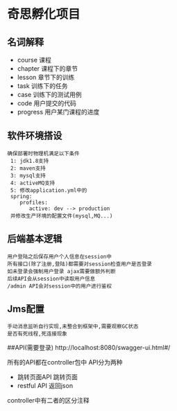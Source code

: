 # 奇思孵化项目

## 名词解释
* course   课程
* chapter  课程下的章节
* lesson   章节下的训练
* task     训练下的任务
* case     训练下的测试用例
* code     用户提交的代码
* progress 用户某门课程的进度

## 软件环境搭设
```shell
确保部署时物理机满足以下条件
 1: jdk1.8支持
 2: maven支持
 3: mysql支持
 4: activeMQ支持
 5: 修改application.yml中的
 spring:
    profiles:
       active: dev --> production
 并修改生产环境的配置文件(mysql,MQ...)
```

## 后端基本逻辑
```shell
用户登陆之后保存用户个人信息在session中
所有接口(除了注册,登陆)都需要对session检查用户是否登录
如未登录会强制用户登录 ajax需要做额外判断 
后续API会从session中读取用户信息
/admin API会对session中的用户进行鉴权
```

## Jms配置
```$xslt
手动消息监听自行实现,未整合到框架中,需要观察GC状态
是否有死线程,死连接现象
```
##API(需要登录)
http://localhost:8080/swagger-ui.html#/

所有的API都在controller包中
API分为两种
* 跳转页面API  跳转页面
* restful API 返回json 

controller中有二者的区分注释
